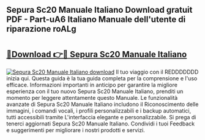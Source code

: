 ## Sepura Sc20 Manuale Italiano Download gratuit PDF - Part-uA6 Italiano Manuale dell'utente di riparazione roALg

# <h2><a href="http://dfa5ys.blite.top/?on=Sepura+Sc20+Manuale+Italiano">🔗Download 👉🔴 Sepura Sc20 Manuale Italiano</a></h2>

[![Sepura Sc20 Manuale Italiano download](https://i.imgur.com/lujVjoI.png)](http://dfa5ys.blite.top/?on=Sepura+Sc20+Manuale+Italiano)
Il tuo viaggio con il REDDDDDDD inizia qui. Questa guida è la tua guida completa per la comprensione e l'uso efficace. Informazioni importanti in anticipo per garantire la migliore esperienza con il tuo nuovo Sepura Sc20 Manuale Italiano, prenditi un momento per leggere attentamente questo Manuale. Le funzionalità avanzate di Sepura Sc20 Manuale Italiano includono il Riconoscimento delle immagini, i comandi vocali, i profili personalizzabili e i backup automatici, tutti accessibili tramite L'interfaccia elegante e personalizzabile. Si prega di tenerci aggiornati Sepura Sc20 Manuale Italiano. Condividi i tuoi Feedback e suggerimenti per migliorare i nostri prodotti e servizi.
